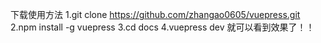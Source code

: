 下载使用方法
1.git clone https://github.com/zhangao0605/vuepress.git
2.npm install -g vuepress
3.cd docs
4.vuepress dev
就可以看到效果了！！
